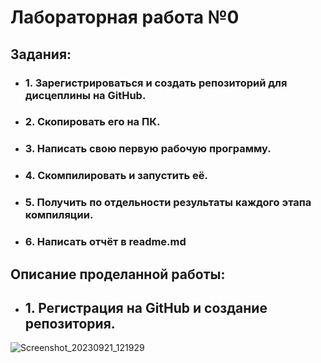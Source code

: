 #  Лабораторная работа №0
## Задания:
+ ### 1. Зарегистрироваться и создать репозиторий для дисцеплины на GitHub.
+ ### 2. Скопировать его на ПК.
+ ### 3. Написать свою первую рабочую программу.
+ ### 4. Скомпилировать и запустить её.
+ ### 5. Получить по отдельности результаты каждого этапа компиляции.
+ ### 6. Написать отчёт в readme.md
## Описание проделанной работы:
* ## 1. Регистрация на GitHub и создание репозитория.
![Screenshot_20230921_121929](https://github.com/MbSmD/programming/assets/144994955/8db3b3d8-725c-4ea8-a00d-e97c8c258396)

